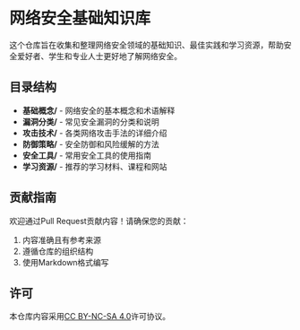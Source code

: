 # 网络安全基础知识库

这个仓库旨在收集和整理网络安全领域的基础知识、最佳实践和学习资源，帮助安全爱好者、学生和专业人士更好地了解网络安全。

## 目录结构

- **基础概念/** - 网络安全的基本概念和术语解释
- **漏洞分类/** - 常见安全漏洞的分类和说明
- **攻击技术/** - 各类网络攻击手法的详细介绍
- **防御策略/** - 安全防御和风险缓解的方法
- **安全工具/** - 常用安全工具的使用指南
- **学习资源/** - 推荐的学习材料、课程和网站

## 贡献指南

欢迎通过Pull Request贡献内容！请确保您的贡献：

1. 内容准确且有参考来源
2. 遵循仓库的组织结构
3. 使用Markdown格式编写

## 许可

本仓库内容采用[CC BY-NC-SA 4.0](https://creativecommons.org/licenses/by-nc-sa/4.0/)许可协议。